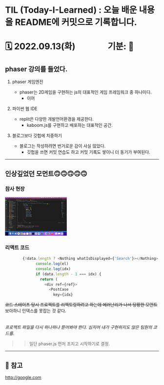 
# TIL (Today-I-Learned) : 오늘 배운 내용을 README에 커밋으로 기록합니다.

<!-- 1️⃣ 날짜 및 기분 작성 -->
# 🗓 2022.09.13(화) &nbsp;&nbsp;&nbsp;&nbsp;&nbsp;&nbsp;&nbsp;&nbsp;&nbsp;&nbsp;&nbsp;&nbsp;&nbsp;&nbsp; 기분: 🤩





<!-- 2️⃣ 대표문장 작성 -->
phaser 강의를 들었다.
-------------
<!-- 강조라인 -->


<!-- 3️⃣ 배운 내용 요약 -->
1. phaser 게임엔진
   * phaser는 2D게임을 구현하는 js의 대표적인 게임 프레임워크 중 하나이다.
     * 이어
  

2. 파이썬 웹 IDE
    - replit은 다양한 개발언어환경을 제공한다.
      - kaboom.js를 구현하고 배포하는 대표적인 공간.

3. 블로그보다 깃헙에 치중하기
   + 블로그는 작성하려면 번거로운 감이 사실 많았다.
     + 깃헙을 쓰면 커밋 연습도 하고 커밋 기록도 쌓이니 더 동기가 부여된다.  




-----
## 인상깊었던 모먼트🙃🙃🙃🙃🙃
<!-- 4️⃣ 인상깊었던 내용 선정 -->

> 
### 참사 현장
<img src="./image/Snapshot 5.png" width="40%" height="30%" title="100px" alt="이미지제목"></img>

### 리액트 코드
```javascript
        {!data.length ? <Nothing whatIsDisplayed={'Search'}></Nothing> : data.map((el, idx) => {
              console.log(el)
              console.log(idx)
              if (data.length - 1 === idx) {
                return (
                  <div ref={ref}>
                    <PostCase
                      key={idx}
```
~~코드 스테이츠 당시 프로젝트를 리펙토링하려고 하는데 에러난리가 나서 당황한 모먼트~~   
보아하니 인덱스를 못잡는 것 같다.
<br>
<br>
<br>
*프로젝트 파일을 다시 하나하나 뜯어봐야 한다. 심지어 내가 구현하지도 않은 팀원의 코드를.*

>   > 일단 phaser.js 먼저 조지고 시작하기로 결정.


-----
## 🔗 참고
<!-- 5️⃣ 참고링크 -->

<http://google.com>



















<!-- 🔴기타 마크다운 문법 참고 -->


<!-- <헤더>

# This is a H1
## This is a H2
### This is a H3
#### This is a H4
##### This is a H5
###### This is a H6 -->



<!-- <인덱스>

1. 첫번째
2. 두번째
3. 세번째

* 빨강
  * 녹색
    * 파랑

+ 빨강
  + 녹색
    + 파랑

- 빨강
  - 녹색
    - 파랑 -->



<!-- <줄 긋기>

* * *

***

*****

- - -

--------------------------------------- -->


<!-- <인용구>

> This is a first blockqute.
>	> This is a second blockqute.
>	>	> This is a third blockqute. -->

<!-- <문자굵기>

*single asterisks*
**double asterisks**
~~cancelline~~ -->



<!-- <이미지 삽입>

<img src="./img/jesus.jpeg" width="40%" height="30%" title="100px" alt="이미지제목"></img> -->


<!-- <코드박스>

```javascript
public class BootSpringBootApplication {
  public static void main(String[] args) {
    System.out.println("Hello, Honeymon");
  }
}
``` -->

<!-- <표>

First Header  | Second Header
------------- | -------------
Content Cell  | Content Cell
Content Cell  | Content Cell
-->


<!--<링크>

<http://google.com> -->